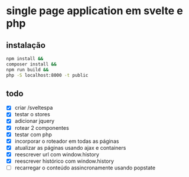 # single page application em svelte e php

## instalação

```bash
npm install &&
composer install &&
npm run build &&
php -S localhost:8000 -t public
```

## todo
- [x] criar /sveltespa
- [x] testar o stores
- [x] adicionar jquery
- [x] rotear 2 componentes
- [x] testar com php
- [x] incorporar o roteador em todas as páginas
- [x] atualizar as páginas usando ajax e containers
- [x] reescrever url com window.history
- [x] reescrever histórico com window.history
- [ ] recarregar o conteúdo assincronamente usando popstate
